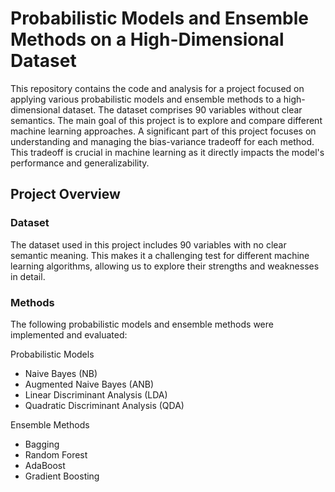 # Probabilistic Models and Ensemble Methods on a High-Dimensional Dataset
This repository contains the code and analysis for a project focused on applying various probabilistic models and ensemble methods to a high-dimensional dataset. The dataset comprises 90 variables without clear semantics. The main goal of this project is to explore and compare different machine learning approaches. A significant part of this project focuses on understanding and managing the bias-variance tradeoff for each method. This tradeoff is crucial in machine learning as it directly impacts the model's performance and generalizability.

## Project Overview
### Dataset
The dataset used in this project includes 90 variables with no clear semantic meaning. This makes it a challenging test for different machine learning algorithms, allowing us to explore their strengths and weaknesses in detail.

### Methods
The following probabilistic models and ensemble methods were implemented and evaluated:

Probabilistic Models
- Naive Bayes (NB)
- Augmented Naive Bayes (ANB)
- Linear Discriminant Analysis (LDA)
- Quadratic Discriminant Analysis (QDA)

Ensemble Methods
- Bagging
- Random Forest
- AdaBoost
- Gradient Boosting
